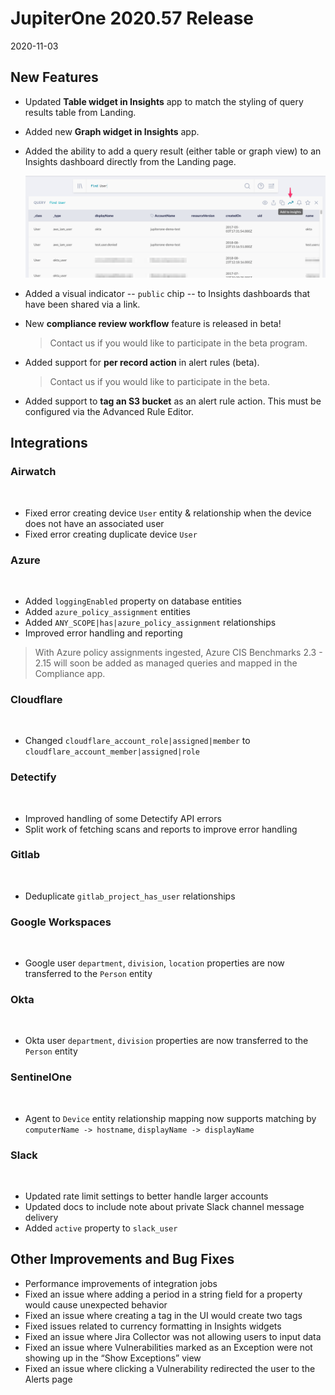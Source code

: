 # JupiterOne 2020.57 Release

2020-11-03

## New Features

- Updated **Table widget in Insights** app to match the styling of query results table from Landing.

- Added new **Graph widget in Insights** app. 

- Added the ability to add a query result (either table or graph view) to an Insights dashboard directly
  from the Landing page.

  ![query-add-to-insights](../assets/query-add-to-insights.png)

- Added a visual indicator -- `public` chip -- to Insights dashboards that have been shared via a link.

- New **compliance review workflow** feature is released in beta! 

  > Contact us if you would like to participate in the beta program.

- Added support for **per record action** in alert rules (beta).

  > Contact us if you would like to participate in the beta.

- Added support to **tag an S3 bucket** as an alert rule action. This must be configured via the Advanced
  Rule Editor.

## Integrations

### Airwatch
​
- Fixed error creating device `User` entity & relationship when the device does not have an associated user
- Fixed error creating duplicate device `User`

### Azure
​
- Added `loggingEnabled` property on database entities
- Added `azure_policy_assignment` entities
- Added `ANY_SCOPE|has|azure_policy_assignment` relationships
- Improved error handling and reporting
​
> With Azure policy assignments ingested, Azure CIS Benchmarks 2.3 - 2.15 will
> soon be added as managed queries and mapped in the Compliance app.
​​
### Cloudflare
​
- Changed `cloudflare_account_role|assigned|member` to `cloudflare_account_member|assigned|role`

### Detectify
​
- Improved handling of some Detectify API errors
- Split work of fetching scans and reports to improve error handling

### Gitlab
​
- Deduplicate `gitlab_project_has_user` relationships
​
### Google Workspaces
​
- Google user `department`, `division`, `location` properties are now transferred to the `Person` entity

### Okta
​
- Okta user `department`, `division` properties are now transferred to the `Person` entity

### SentinelOne
​
- Agent to `Device` entity relationship mapping now supports matching by `computerName -> hostname`, `displayName -> displayName`

### Slack
​
- Updated rate limit settings to better handle larger accounts
- Updated docs to include note about private Slack channel message delivery
- Added `active` property to `slack_user`

## Other Improvements and Bug Fixes

- Performance improvements of integration jobs
- Fixed an issue where adding a period in a string field for a property would cause unexpected behavior
- Fixed an issue where creating a tag in the UI would create two tags
- Fixed issues related to currency formatting in Insights widgets
- Fixed an issue where Jira Collector was not allowing users to input data
- Fixed an issue where Vulnerabilities marked as an Exception were not showing up in the “Show Exceptions” view
- Fixed an issue where clicking a Vulnerability redirected the user to the Alerts page
